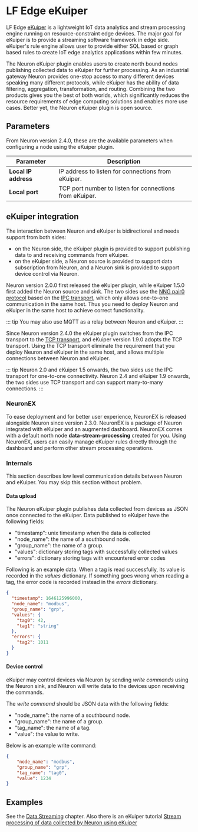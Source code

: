 # LF Edge eKuiper

LF Edge [eKuiper] is a lightweight IoT data analytics and stream processing
engine running on resource-constraint edge devices. The major goal for eKuiper
is to provide a streaming software framework in edge side. eKuiper's rule engine
allows user to provide either SQL based or graph based rules to create IoT edge
analytics applications within few minutes.

The Neuron eKuiper plugin enables users to create north bound nodes publishing
collected data to eKuiper for further processing. As an industrial gateway
Neuron provides one-stop access to many different devices speaking many different
protocols, while eKuiper has the ability of data filtering, aggregation,
transformation, and routing. Combining the two products gives you the best of
both worlds, which significantly reduces the resource requirements of edge
computing solutions and enables more use cases.
Better yet, the Neuron eKuiper plugin is open source.

## Parameters

From Neuron version 2.4.0, these are the available parameters when configuring a
node using the eKuiper plugin.

| Parameter           | Description                                                  |
| ------------------- | ------------------------------------------------------------ |
| **Local IP address**| IP address to listen for connections from eKuiper.           |
| **Local port**      | TCP port number to listen for connections from eKuiper.      |

## eKuiper integration

The interaction between Neuron and eKuiper is bidirectional and needs support
from both sides:
* on the Neuron side, the eKuiper plugin is provided to support publishing data
to and receiving commands from eKuiper.
* on the eKuiper side, a Neuron source is provided to support data subscription
from Neuron, and a Neuron sink is provided to support device control via Neuron.

Neuron version 2.0.0 first released the eKuiper plugin, while eKuiper 1.5.0 first
added the Neuron source and sink.
The two sides use the [NNG pair0 protocol] based on the [IPC transport], which
only allows one-to-one communication in the same host. Thus you need to deploy
Neuron and eKuiper in the same host to achieve correct functionality.

::: tip
You may also use MQTT as a relay between Neuron and eKuiper.
:::

Since Neuron version 2.4.0 the eKuiper plugin switches from the IPC transport to
the [TCP transport], and eKuiper version 1.9.0 adopts the TCP transport.
Using the TCP transport eliminate the requirement that you deploy Neuron and
eKuiper in the same host, and allows multiple connections between Neuron and
eKuiper.

::: tip
Neuron 2.0 and eKuiper 1.5 onwards, the two sides use the IPC transport for
one-to-one connectivity.
Neuron 2.4 and eKuiper 1.9 onwards, the two sides use TCP transport and can
support many-to-many connections.
:::

### NeuronEX

To ease deployment and for better user experience, NeuronEX is released alongside
Neuron since version 2.3.0. NeuronEX is a package of Neuron integrated with
eKuiper and an augmented dashboard. NeuronEX comes with a default north node
**data-stream-processing** created for you. Using NeuronEX, users can easily manage
eKuiper rules directly through the dashboard and perform other stream processing
operations.

### Internals

This section describes low level communication details between Neuron and
eKuiper. You may skip this section without problem.

#### Data upload

The Neuron eKuiper plugin publishes data collected from devices as JSON once
connected to the eKuiper.
Data published to eKuiper have the following fields:
* "timestamp": unix timestamp when the data is collected
* "node_name": the name of a southbound node.
* "group_name": the name of a group.
* "values": dictionary storing tags with successfully collected values
* "errors": dictionary storing tags with encountered error codes

Following is an example data. When a tag is read successfully, its value is
recorded in the *values* dictionary. If something goes wrong when reading a tag,
the error code is recorded instead in the *errors* dictionary.

``` json
{
  "timestamp": 1646125996000,
  "node_name": "modbus", 
  "group_name": "grp",
  "values": {
    "tag0": 42,
    "tag1": "string"
  },
  "errors": {
    "tag2": 1011
  }
}
```

#### Device control

eKuiper may control devices via Neuron by sending *write commands* using the
Neuron sink, and Neuron will write data to the devices upon receiving the
commands.

The *write command* should be JSON data with the following fields:
* "node_name": the name of a southbound node.
* "group_name": the name of a group.
* "tag_name": the name of a tag.
* "value": the value to write.

Below is an example write command:

``` json
{
    "node_name": "modbus",
    "group_name": "grp",
    "tag_name": "tag0",
    "value": 1234
}
```

## Examples

See the [Data Streaming](../../../data-streaming/data-streaming.md) chapter.
Also there is an eKuiper tutorial [Stream processing of data collected by Neuron using eKuiper]

[eKuiper]: https://ekuiper.org
[NNG pair0 protocol]: https://nng.nanomsg.org/man/v1.3.2/nng_pair.7.html
[IPC transport]: https://nng.nanomsg.org/man/v1.3.2/nng_ipc.7.html
[TCP transport]: https://nng.nanomsg.org/man/v1.3.2/nng_tcp.7.html
[Stream processing of data collected by Neuron using eKuiper]: https://ekuiper.org/docs/en/latest/integrations/neuron/neuron_integration_tutorial.html#integration-of-neuron-and-ekuiper
